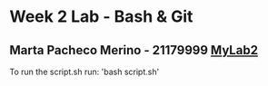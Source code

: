 # Week 2 Lab - Bash & Git
Marta Pacheco Merino - 21179999
[MyLab2](https://github.com/NCI-Marta/devops-lab-2)
---
To run the script.sh run: 'bash script.sh'
